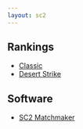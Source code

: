 ```yaml
---
layout: sc2
---
```

## Rankings

* [Classic](classic/)
* [Desert Strike](Desert%20Strike/)

## Software

* [SC2 Matchmaker](https://github.com/dosimont/sc2_matchmaker/releases)